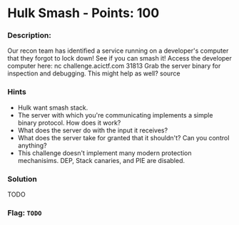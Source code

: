 # Hulk Smash - Points: 100

### Description:

Our recon team has identified a service running on a developer's computer that they forgot to lock down! See if you can smash it! Access the developer computer here: nc challenge.acictf.com 31813 Grab the server binary for inspection and debugging. This might help as well? source

### Hints

 - Hulk want smash stack.
 - The server with which you're communicating implements a simple binary protocol. How does it work?
 - What does the server do with the input it receives?
 - What does the server take for granted that it shouldn't? Can you control anything?
 - This challenge doesn't implement many modern protection mechanisims. DEP, Stack canaries, and PIE are disabled.

### Solution

TODO

### Flag: `TODO`

